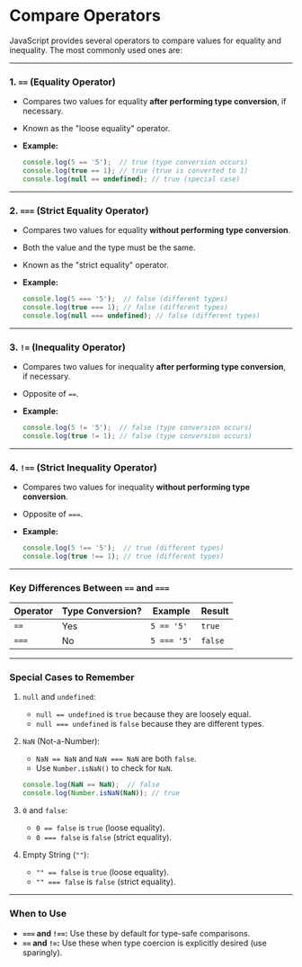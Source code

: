 # Compare Operators

JavaScript provides several operators to compare values for equality and inequality. The most commonly used ones are:

---

### 1. **`==` (Equality Operator)**

- Compares two values for equality **after performing type conversion**, if necessary.
- Known as the "loose equality" operator.
- **Example:**

  ```javascript
  console.log(5 == '5');  // true (type conversion occurs)
  console.log(true == 1); // true (true is converted to 1)
  console.log(null == undefined); // true (special case)
  ```

---

### 2. **`===` (Strict Equality Operator)**

- Compares two values for equality **without performing type conversion**.
- Both the value and the type must be the same.
- Known as the "strict equality" operator.
- **Example:**

  ```javascript
  console.log(5 === '5');  // false (different types)
  console.log(true === 1); // false (different types)
  console.log(null === undefined); // false (different types)
  ```

---

### 3. **`!=` (Inequality Operator)**

- Compares two values for inequality **after performing type conversion**, if necessary.
- Opposite of `==`.
- **Example:**

  ```javascript
  console.log(5 != '5');  // false (type conversion occurs)
  console.log(true != 1); // false (type conversion occurs)
  ```

---

### 4. **`!==` (Strict Inequality Operator)**

- Compares two values for inequality **without performing type conversion**.
- Opposite of `===`.
- **Example:**

  ```javascript
  console.log(5 !== '5');  // true (different types)
  console.log(true !== 1); // true (different types)
  ```

---

### Key Differences Between `==` and `===`

| **Operator** | **Type Conversion?** | **Example** | **Result** |
|--------------|-----------------------|-------------|------------|
| `==`         | Yes                   | `5 == '5'`  | `true`     |
| `===`        | No                    | `5 === '5'` | `false`    |

---

### Special Cases to Remember

1. `null` and `undefined`:
   - `null == undefined` is `true` because they are loosely equal.
   - `null === undefined` is `false` because they are different types.

2. `NaN` (Not-a-Number):
   - `NaN == NaN` and `NaN === NaN` are both `false`.
   - Use `Number.isNaN()` to check for `NaN`.

   ```javascript
   console.log(NaN == NaN);  // false
   console.log(Number.isNaN(NaN)); // true
   ```

3. `0` and `false`:
   - `0 == false` is `true` (loose equality).
   - `0 === false` is `false` (strict equality).

4. Empty String (`""`):
   - `"" == false` is `true` (loose equality).
   - `"" === false` is `false` (strict equality).

---

### When to Use
- **`===` and `!==`:** Use these by default for type-safe comparisons.
- **`==` and `!=`:** Use these when type coercion is explicitly desired (use sparingly).